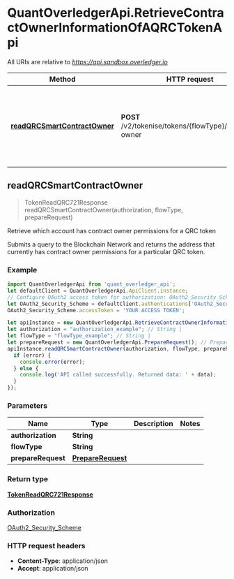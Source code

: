 # QuantOverledgerApi.RetrieveContractOwnerInformationOfAQRCTokenApi

All URIs are relative to *https://api.sandbox.overledger.io*

Method | HTTP request | Description
------------- | ------------- | -------------
[**readQRCSmartContractOwner**](RetrieveContractOwnerInformationOfAQRCTokenApi.md#readQRCSmartContractOwner) | **POST** /v2/tokenise/tokens/{flowType}/contract-owner | Retrieve which account has contract owner permissions for a QRC token



## readQRCSmartContractOwner

> TokenReadQRC721Response readQRCSmartContractOwner(authorization, flowType, prepareRequest)

Retrieve which account has contract owner permissions for a QRC token

Submits a query to the Blockchain Network and returns the address that currently has contract owner permissions for a particular QRC token.

### Example

```javascript
import QuantOverledgerApi from 'quant_overledger_api';
let defaultClient = QuantOverledgerApi.ApiClient.instance;
// Configure OAuth2 access token for authorization: OAuth2_Security_Scheme
let OAuth2_Security_Scheme = defaultClient.authentications['OAuth2_Security_Scheme'];
OAuth2_Security_Scheme.accessToken = 'YOUR ACCESS TOKEN';

let apiInstance = new QuantOverledgerApi.RetrieveContractOwnerInformationOfAQRCTokenApi();
let authorization = "authorization_example"; // String | 
let flowType = "flowType_example"; // String | 
let prepareRequest = new QuantOverledgerApi.PrepareRequest(); // PrepareRequest | 
apiInstance.readQRCSmartContractOwner(authorization, flowType, prepareRequest, (error, data, response) => {
  if (error) {
    console.error(error);
  } else {
    console.log('API called successfully. Returned data: ' + data);
  }
});
```

### Parameters


Name | Type | Description  | Notes
------------- | ------------- | ------------- | -------------
 **authorization** | **String**|  | 
 **flowType** | **String**|  | 
 **prepareRequest** | [**PrepareRequest**](PrepareRequest.md)|  | 

### Return type

[**TokenReadQRC721Response**](TokenReadQRC721Response.md)

### Authorization

[OAuth2_Security_Scheme](../README.md#OAuth2_Security_Scheme)

### HTTP request headers

- **Content-Type**: application/json
- **Accept**: application/json

